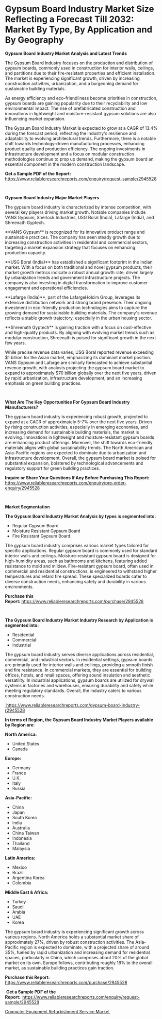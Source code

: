 <p><h1>Gypsum Board Industry Market Size Reflecting a Forecast Till 2032: Market By Type, By Application and By Geography</h1></p><p><strong>Gypsum Board Industry Market Analysis and Latest Trends</strong></p>
<p><p>The Gypsum Board Industry focuses on the production and distribution of gypsum boards, commonly used in construction for interior walls, ceilings, and partitions due to their fire-resistant properties and efficient installation. The market is experiencing significant growth, driven by increasing construction activities, urbanization, and a burgeoning demand for sustainable building materials. </p><p>As energy efficiency and eco-friendliness become priorities in construction, gypsum boards are gaining popularity due to their recyclability and low environmental impact. The rise of prefabricated construction and innovations in lightweight and moisture-resistant gypsum solutions are also influencing market expansion. </p><p>The Gypsum Board Industry Market is expected to grow at a CAGR of 13.4% during the forecast period, reflecting the industry's resilience and adaptability to evolving architectural trends. Furthermore, there is a notable shift towards technology-driven manufacturing processes, enhancing product quality and production efficiency. The ongoing investments in infrastructure development and a focus on modular construction methodologies continue to prop up demand, making the gypsum board an essential component in the modern construction landscape.</p></p>
<p><strong>Get a Sample PDF of the Report:&nbsp;</strong> <a href="https://www.reliableresearchreports.com/enquiry/request-sample/2945528?utm_campaign=3322&utm_medium=2&utm_source=Github&utm_content=ia&utm_term=11032025&utm_id=gypsum-board-industry">https://www.reliableresearchreports.com/enquiry/request-sample/2945528</a></p>
<p>&nbsp;</p>
<p><strong>Gypsum Board Industry Major Market Players</strong></p>
<p><p>The gypsum board industry is characterized by intense competition, with several key players driving market growth. Notable companies include VANS Gypsum, Sherlock Industries, USG Boral (India), Lafarge (India), and Shreenath Gyptech. </p><p>**VANS Gypsum** is recognized for its innovative product range and sustainable practices. The company has seen steady growth due to increasing construction activities in residential and commercial sectors, targeting a market expansion strategy that focuses on enhancing production capacity.</p><p>**USG Boral (India)** has established a significant footprint in the Indian market. With a focus on both traditional and novel gypsum products, their market growth metrics indicate a robust annual growth rate, driven largely by urbanization trends and government infrastructure projects. The company is also investing in digital transformation to improve customer engagement and operational efficiencies.</p><p>**Lafarge (India)**, part of the LafargeHolcim Group, leverages its extensive distribution network and strong brand presence. Their ongoing investment in eco-friendly production technologies aims to capture the growing demand for sustainable building materials. The company's revenue reflects a stable growth trajectory, especially in the urban housing sector.</p><p>**Shreenath Gyptech** is gaining traction with a focus on cost-effective and high-quality products. By aligning with evolving market trends such as modular construction, Shreenath is poised for significant growth in the next few years.</p><p>While precise revenue data varies, USG Boral reported revenue exceeding $1 billion for the Asian market, emphasizing its dominant market position. VANS Gypsum and Lafarge are similarly forecasted to achieve substantial revenue growth, with analysts projecting the gypsum board market to expand to approximately $70 billion globally over the next five years, driven by rapid urbanization, infrastructure development, and an increasing emphasis on green building practices.</p></p>
<p>&nbsp;</p>
<p><strong>What Are The Key Opportunities For Gypsum Board Industry Manufacturers?</strong></p>
<p><p>The gypsum board industry is experiencing robust growth, projected to expand at a CAGR of approximately 5-7% over the next five years. Driven by rising construction activities, especially in emerging economies, and increasing demand for sustainable building materials, the market is evolving. Innovations in lightweight and moisture-resistant gypsum boards are enhancing product offerings. Moreover, the shift towards eco-friendly materials aligns with global sustainability trends. The North American and Asia-Pacific regions are expected to dominate due to urbanization and infrastructure development. Overall, the gypsum board market is poised for substantial expansion, bolstered by technological advancements and regulatory support for green building practices.</p></p>
<p><strong>Inquire or Share Your Questions If Any Before Purchasing This Report:</strong> <a href="https://www.reliableresearchreports.com/enquiry/pre-order-enquiry/2945528?utm_campaign=3322&utm_medium=2&utm_source=Github&utm_content=ia&utm_term=11032025&utm_id=gypsum-board-industry">https://www.reliableresearchreports.com/enquiry/pre-order-enquiry/2945528</a></p>
<p>&nbsp;</p>
<p><strong>Market Segmentation</strong></p>
<p><strong>The Gypsum Board Industry Market Analysis by types is segmented into:</strong></p>
<p><ul><li>Regular Gypsum Board</li><li>Moisture Resistant Gypsum Board</li><li>Fire Resistant Gypsum Board</li></ul></p>
<p><p>The gypsum board industry comprises various market types tailored for specific applications. Regular gypsum board is commonly used for standard interior walls and ceilings. Moisture-resistant gypsum board is designed for high-humidity areas, such as bathrooms and kitchens, featuring added resistance to mold and mildew. Fire-resistant gypsum board, often used in commercial and residential constructions, is engineered to withstand higher temperatures and retard fire spread. These specialized boards cater to diverse construction needs, enhancing safety and durability in various environments.</p></p>
<p><strong>Purchase this Report:&nbsp;</strong><a href="https://www.reliableresearchreports.com/purchase/2945528?utm_campaign=3322&utm_medium=2&utm_source=Github&utm_content=ia&utm_term=11032025&utm_id=gypsum-board-industry">https://www.reliableresearchreports.com/purchase/2945528</a></p>
<p>&nbsp;</p>
<p><strong>The Gypsum Board Industry Market Industry Research by Application is segmented into:</strong></p>
<p><ul><li>Residential</li><li>Commercial</li><li>Industrial</li></ul></p>
<p><p>The gypsum board industry serves diverse applications across residential, commercial, and industrial sectors. In residential settings, gypsum boards are primarily used for interior walls and ceilings, providing a smooth finish and fire resistance. In commercial markets, they are essential for building offices, hotels, and retail spaces, offering sound insulation and aesthetic versatility. In industrial applications, gypsum boards are utilized for drywall systems in factories and warehouses, ensuring durability and safety while meeting regulatory standards. Overall, the industry caters to various construction needs.</p></p>
<p><a href="https://www.reliableresearchreports.com/gypsum-board-industry-r2945528?utm_campaign=3322&utm_medium=2&utm_source=Github&utm_content=ia&utm_term=11032025&utm_id=gypsum-board-industry">&nbsp;https://www.reliableresearchreports.com/gypsum-board-industry-r2945528</a></p>
<p><strong>In terms of Region, the Gypsum Board Industry Market Players available by Region are:</strong></p>
<p>
    <p> <strong> North America: </strong>
        <ul>
            <li>United States</li>
            <li>Canada</li>
        </ul>
        </p> 
    <p> <strong> Europe: </strong>
        <ul>
            <li>Germany</li>
            <li>France</li>
            <li>U.K.</li>
            <li>Italy</li>
            <li>Russia</li>
        </ul>
        </p> 
    <p> <strong> Asia-Pacific: </strong>
        <ul>
            <li>China</li>
            <li>Japan</li>
            <li>South Korea</li>
            <li>India</li>
            <li>Australia</li>
            <li>China Taiwan</li>
            <li>Indonesia</li>
            <li>Thailand</li>
            <li>Malaysia</li>
        </ul>
        </p> 
    <p> <strong> Latin America: </strong>
        <ul>
            <li>Mexico</li>
            <li>Brazil</li>
            <li>Argentina Korea</li>
            <li>Colombia</li>
        </ul>
        </p> 
    <p> <strong> Middle East & Africa: </strong>
        <ul>
            <li>Turkey</li>
            <li>Saudi</li>
            <li>Arabia</li>
            <li>UAE</li>
            <li>Korea</li>
        </ul>
    </p>
    </p>
<p><p>The gypsum board industry is experiencing significant growth across various regions. North America holds a substantial market share of approximately 27%, driven by robust construction activities. The Asia-Pacific region is expected to dominate, with a projected share of around 35%, fueled by rapid urbanization and increasing demand for residential spaces, particularly in China, which comprises about 20% of the global market on its own. Europe follows, contributing roughly 18% to the overall market, as sustainable building practices gain traction.</p></p>
<p><strong>Purchase this Report: </strong><a href="https://www.reliableresearchreports.com/purchase/2945528?utm_campaign=3322&utm_medium=2&utm_source=Github&utm_content=ia&utm_term=11032025&utm_id=gypsum-board-industry">https://www.reliableresearchreports.com/purchase/2945528</a></p>
<p>&nbsp;<strong>Get a Sample PDF of the Report:&nbsp;&nbsp;</strong><a href="https://www.reliableresearchreports.com/enquiry/request-sample/2945528?utm_campaign=3322&utm_medium=2&utm_source=Github&utm_content=ia&utm_term=11032025&utm_id=gypsum-board-industry">https://www.reliableresearchreports.com/enquiry/request-sample/2945528</a></p>
<p><strong></strong></p>
<p><p><a href="https://github.com/totrisammir/Market-Research-Report-List-1/blob/main/computer-equipment-refurbishment-service-market.md?utm_campaign=3322&utm_medium=2&utm_source=Github&utm_content=ia&utm_term=11032025&utm_id=gypsum-board-industry">Computer Equipment Refurbishment Service Market</a></p></p>